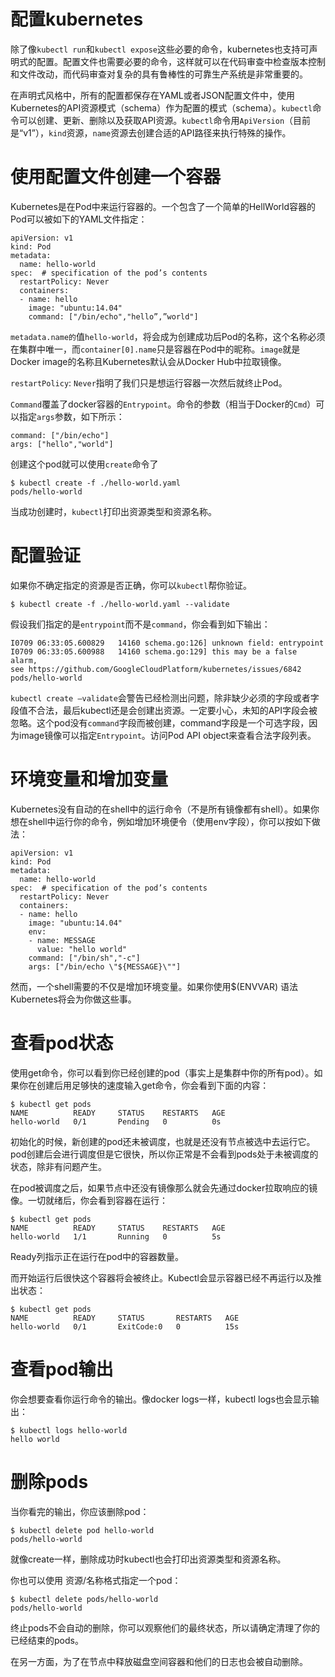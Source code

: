 
# 配置kubernetes


除了像`kubectl run`和`kubectl expose`这些必要的命令，kubernetes也支持可声明式的配置。配置文件也需要必要的命令，这样就可以在代码审查中检查版本控制和文件改动，而代码审查对复杂的具有鲁棒性的可靠生产系统是非常重要的。

在声明式风格中，所有的配置都保存在YAML或者JSON配置文件中，使用Kubernetes的API资源模式（schema）作为配置的模式（schema）。`kubectl`命令可以创建、更新、删除以及获取API资源。`kubectl`命令用`ApiVersion`（目前是“v1”），`kind`资源，`name`资源去创建合适的API路径来执行特殊的操作。


# 使用配置文件创建一个容器

Kubernetes是在Pod中来运行容器的。一个包含了一个简单的HellWorld容器的Pod可以被如下的YAML文件指定：
```
apiVersion: v1
kind: Pod
metadata:
  name: hello-world
spec:  # specification of the pod’s contents
  restartPolicy: Never
  containers:
  - name: hello
    image: "ubuntu:14.04"
    command: ["/bin/echo","hello”,”world"]
```


`metadata.name的`值`hello-world`，将会成为创建成功后Pod的名称，这个名称必须在集群中唯一，而`container[0].name`只是容器在Pod中的昵称。`image`就是Docker image的名称且Kubernetes默认会从Docker Hub中拉取镜像。

`restartPolicy`: `Never`指明了我们只是想运行容器一次然后就终止Pod。

`Command`覆盖了docker容器的`Entrypoint`。命令的参数（相当于Docker的`Cmd`）可以指定`args`参数，如下所示：

```
command: ["/bin/echo"]
args: ["hello","world"]
```
创建这个pod就可以使用`create`命令了

```
$ kubectl create -f ./hello-world.yaml
pods/hello-world
```
当成功创建时，`kubectl`打印出资源类型和资源名称。


# 配置验证

如果你不确定指定的资源是否正确，你可以`kubectl`帮你验证。
```
$ kubectl create -f ./hello-world.yaml --validate
```
假设我们指定的是`entrypoint`而不是`command`，你会看到如下输出：
```
I0709 06:33:05.600829   14160 schema.go:126] unknown field: entrypoint
I0709 06:33:05.600988   14160 schema.go:129] this may be a false alarm, 
see https://github.com/GoogleCloudPlatform/kubernetes/issues/6842
pods/hello-world
```
`kubectl create –validate`会警告已经检测出问题，除非缺少必须的字段或者字段值不合法，最后kubectl还是会创建出资源。一定要小心，未知的API字段会被忽略。这个pod没有`command`字段而被创建，command字段是一个可选字段，因为image镜像可以指定`Entrypoint`。访问Pod API object来查看合法字段列表。


# 环境变量和增加变量

Kubernetes没有自动的在shell中的运行命令（不是所有镜像都有shell）。如果你想在shell中运行你的命令，例如增加环境便令（使用env字段），你可以按如下做法：
```
apiVersion: v1
kind: Pod
metadata:
  name: hello-world
spec:  # specification of the pod’s contents
  restartPolicy: Never
  containers:
  - name: hello
    image: "ubuntu:14.04"
    env:
    - name: MESSAGE
      value: "hello world"
    command: ["/bin/sh","-c"]
    args: ["/bin/echo \"${MESSAGE}\""]

```
然而，一个shell需要的不仅是增加环境变量。如果你使用$(ENVVAR) 语法Kubernetes将会为你做这些事。

# 查看pod状态

使用get命令，你可以看到你已经创建的pod（事实上是集群中你的所有pod）。如果你在创建后用足够快的速度输入get命令，你会看到下面的内容：
```
$ kubectl get pods
NAME          READY     STATUS    RESTARTS   AGE
hello-world   0/1       Pending   0          0s

```
初始化的时候，新创建的pod还未被调度，也就是还没有节点被选中去运行它。pod创建后会进行调度但是它很快，所以你正常是不会看到pods处于未被调度的状态，除非有问题产生。

在pod被调度之后，如果节点中还没有镜像那么就会先通过docker拉取响应的镜像。一切就绪后，你会看到容器在运行：
```
$ kubectl get pods
NAME          READY     STATUS    RESTARTS   AGE
hello-world   1/1       Running   0          5s

```
Ready列指示正在运行在pod中的容器数量。

而开始运行后很快这个容器将会被终止。Kubectl会显示容器已经不再运行以及推出状态：
```
$ kubectl get pods
NAME          READY     STATUS       RESTARTS   AGE
hello-world   0/1       ExitCode:0   0          15s

```

# 查看pod输出

你会想要查看你运行命令的输出。像docker logs一样，kubectl logs也会显示输出：
```
$ kubectl logs hello-world
hello world

```

# 删除pods

当你看完的输出，你应该删除pod：
```
$ kubectl delete pod hello-world
pods/hello-world

```
就像create一样，删除成功时kubectl也会打印出资源类型和资源名称。

你也可以使用 资源/名称格式指定一个pod：
```
$ kubectl delete pods/hello-world
pods/hello-world

```
终止pods不会自动的删除，你可以观察他们的最终状态，所以请确定清理了你的已经结束的pods。

在另一方面，为了在节点中释放磁盘空间容器和他们的日志也会被自动删除。
